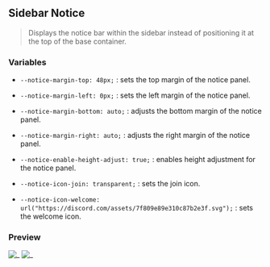 ## Sidebar Notice

> Displays the notice bar within the sidebar instead of positioning it at the top of the base container.

### Variables
- `--notice-margin-top: 48px;` : sets the top margin of the notice panel.
- `--notice-margin-left: 0px;` : sets the left margin of the notice panel.
- `--notice-margin-bottom: auto;` : adjusts the bottom margin of the notice panel.
- `--notice-margin-right: auto;` : adjusts the right margin of the notice panel.

- `--notice-enable-height-adjust: true;` : enables height adjustment for the notice panel.
- `--notice-icon-join: transparent;` : sets the join icon.
- `--notice-icon-welcome: url("https://discord.com/assets/7f809e89e310c87b2e3f.svg");` : sets the welcome icon.

### Preview
![_](https://github.com/user-attachments/assets/be28f656-584a-4015-8793-61bd1957b033)
![_](https://github.com/user-attachments/assets/53b907e4-74c1-443b-b6b8-ccd2e6bb5a43)
